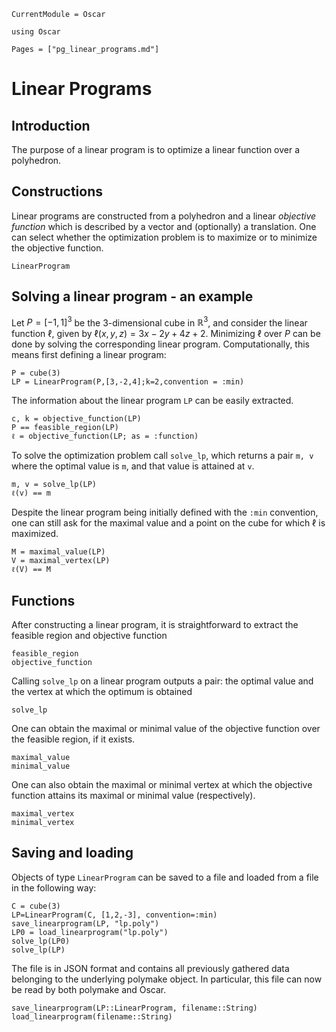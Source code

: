 ```@meta
CurrentModule = Oscar
```

```@setup oscar
using Oscar
```

```@contents
Pages = ["pg_linear_programs.md"]
```

# Linear Programs


## Introduction

The purpose of a linear program is to optimize a linear function over a
polyhedron.



## Constructions

Linear programs are constructed from a polyhedron and a linear *objective function*
which is described by a vector and (optionally) a translation. One can select whether the optimization
problem is to maximize or to minimize the objective function.

```@docs
LinearProgram
```

## Solving a linear program - an example
Let $P=[-1,1]^3$ be the $3$-dimensional cube in $\mathbb{R}^3$, and consider
the linear function $\ell$, given by $\ell(x,y,z) = 3x-2y+4z+2$. Minimizing
$\ell$ over $P$ can be done by solving the corresponding linear program.
Computationally, this means first defining a linear program:

```@repl oscar
P = cube(3)
LP = LinearProgram(P,[3,-2,4];k=2,convention = :min)
```

The information about the linear program `LP` can be easily extracted.

```@repl oscar
c, k = objective_function(LP)
P == feasible_region(LP)
ℓ = objective_function(LP; as = :function)
```

To solve the optimization problem call `solve_lp`, which returns a pair `m, v`
where the optimal value is `m`, and that value is attained at `v`.

```@repl oscar
m, v = solve_lp(LP)
ℓ(v) == m
```

Despite the linear program being initially defined with the `:min` convention,
one can still ask for the maximal value and a point on the cube for which
$\ell$ is maximized.

```@repl oscar
M = maximal_value(LP)
V = maximal_vertex(LP)
ℓ(V) == M
```


## Functions

After constructing a linear program, it is straightforward to extract the
feasible region and objective function

```@docs
feasible_region
objective_function
```

Calling `solve_lp` on a linear program outputs a pair: the optimal value and
the vertex at which the optimum is obtained

```@docs
solve_lp
```

One can obtain the maximal or minimal value of the objective function over the
feasible region, if it exists.

```@docs
maximal_value
minimal_value
```

One can also obtain the maximal or minimal vertex at which the objective
function attains its maximal or minimal value (respectively).

```@docs
maximal_vertex
minimal_vertex
```

## Saving and loading

Objects of type `LinearProgram` can be saved to a file and loaded from a file
in the following way:
```@repl oscar
C = cube(3)
LP=LinearProgram(C, [1,2,-3], convention=:min)
save_linearprogram(LP, "lp.poly")
LP0 = load_linearprogram("lp.poly")
solve_lp(LP0)
solve_lp(LP)
```
The file is in JSON format and contains all previously gathered data belonging
to the underlying polymake object. In particular, this file can now be read by
both polymake and Oscar.

```@docs
save_linearprogram(LP::LinearProgram, filename::String)
load_linearprogram(filename::String)
```
